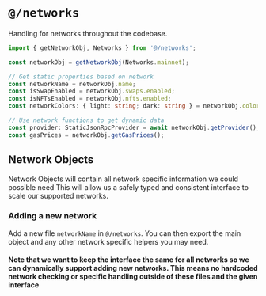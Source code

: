 # `@/networks`

Handling for networks throughout the codebase.

```typescript
import { getNetworkObj, Networks } from '@/networks';

const networkObj = getNetworkObj(Networks.mainnet);

// Get static properties based on network
const networkName = networkObj.name;
const isSwapEnabled = networkObj.swaps.enabled;
const isNFTsEnabled = networkObj.nfts.enabled;
const networkColors: { light: string; dark: string } = networkObj.colors;

// Use network functions to get dynamic data
const provider: StaticJsonRpcProvider = await networkObj.getProvider();
const gasPrices = networkObj.getGasPrices();
```

## Network Objects

Network Objects will contain all network specific information we could possible need
This will allow us a safely typed and consistent interface to scale our supported networks.

### Adding a new network

Add a new file `networkName` in `@/networks`. You can then export the main object and any other network specific helpers you may need.

#### Note that we want to keep the interface the same for all networks so we can dynamically support adding new networks. This means no hardcoded network checking or specific handling outside of these files and the given interface

